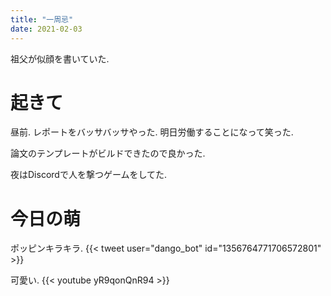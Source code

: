 ```yaml
---
title: "一周忌"
date: 2021-02-03
---
```


祖父が似顔を書いていた.
# 起きて
昼前. レポートをバッサバッサやった. 明日労働することになって笑った.

論文のテンプレートがビルドできたので良かった.

夜はDiscordで人を撃つゲームをしてた.

# 今日の萌
ポッピンキラキラ.
{{< tweet user="dango_bot" id="1356764771706572801" >}}

可愛い.
{{< youtube yR9qonQnR94 >}}